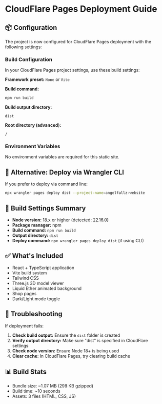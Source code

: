 # CloudFlare Pages Deployment Guide

## 📦 Configuration

The project is now configured for CloudFlare Pages deployment with the following settings:

### Build Configuration

In your CloudFlare Pages project settings, use these build settings:

**Framework preset:** `None` or `Vite`

**Build command:**
```bash
npm run build
```

**Build output directory:**
```
dist
```

**Root directory (advanced):**
```
/
```

### Environment Variables
No environment variables are required for this static site.

## 🚀 Alternative: Deploy via Wrangler CLI

If you prefer to deploy via command line:

```bash
npx wrangler pages deploy dist --project-name=angelfallz-website
```

## 📝 Build Settings Summary

- **Node version:** 18.x or higher (detected: 22.16.0)
- **Package manager:** npm
- **Build command:** `npm run build`
- **Output directory:** `dist`
- **Deploy command:** `npx wrangler pages deploy dist` (if using CLI)

## ✅ What's Included

- React + TypeScript application
- Vite build system
- Tailwind CSS
- Three.js 3D model viewer
- Liquid Ether animated background
- Shop pages
- Dark/Light mode toggle

## 🔧 Troubleshooting

If deployment fails:

1. **Check build output:** Ensure the `dist` folder is created
2. **Verify output directory:** Make sure "dist" is specified in CloudFlare settings
3. **Check node version:** Ensure Node 18+ is being used
4. **Clear cache:** In CloudFlare Pages, try clearing build cache

## 📊 Build Stats

- Bundle size: ~1.07 MB (298 KB gzipped)
- Build time: ~10 seconds
- Assets: 3 files (HTML, CSS, JS)

